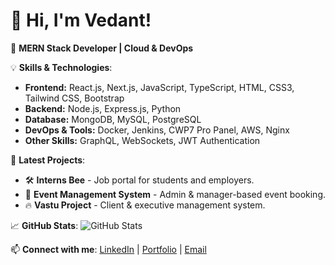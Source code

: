 # 👋 Hi, I'm Vedant!

🚀 **MERN Stack Developer | Cloud & DevOps**

💡 **Skills & Technologies**:
- **Frontend:** React.js, Next.js, JavaScript, TypeScript, HTML, CSS3, Tailwind CSS, Bootstrap
- **Backend:** Node.js, Express.js, Python
- **Database:** MongoDB, MySQL, PostgreSQL
- **DevOps & Tools:** Docker, Jenkins, CWP7 Pro Panel, AWS, Nginx
- **Other Skills:** GraphQL, WebSockets, JWT Authentication

📌 **Latest Projects**:
- 🛠 **Interns Bee** - Job portal for students and employers.
- 🎉 **Event Management System** - Admin & manager-based event booking.
- 🔥 **Vastu Project** - Client & executive management system.

📈 **GitHub Stats**:
![GitHub Stats](https://github-readme-stats.vercel.app/api?username=Vedant0370&show_icons=true&theme=dark)

📫 **Connect with me**:
[LinkedIn](https://www.linkedin.com/in/vedant-rajankar/) | [Portfolio](https://vedant-port-folio.vercel.app) | [Email](vedant.0370@gmail.com)
